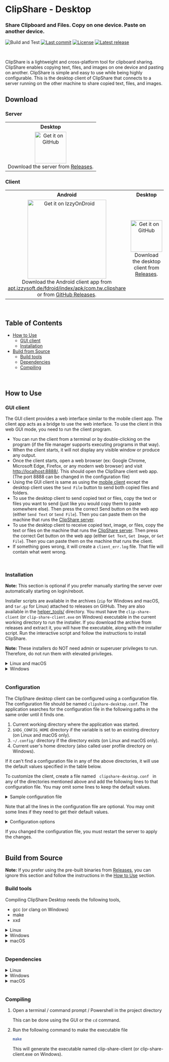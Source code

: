 # ClipShare - Desktop
### Share Clipboard and Files. Copy on one device. Paste on another device.

![Build and Test](https://github.com/thevindu-w/clip_share_desktop/actions/workflows/build-test.yml/badge.svg?branch=master)
[![Last commit](https://img.shields.io/github/last-commit/thevindu-w/clip_share_desktop.svg?color=yellow)](https://github.com/thevindu-w/clip_share_desktop/commits/master)
[![License](https://img.shields.io/github/license/thevindu-w/clip_share_desktop.svg?color=blue)](https://www.gnu.org/licenses/gpl-3.0.en.html#license-text)
[![Latest release](https://img.shields.io/github/v/release/thevindu-w/clip_share_desktop?color=teal)](https://github.com/thevindu-w/clip_share_desktop/releases)

<br>

ClipShare is a lightweight and cross-platform tool for clipboard sharing. ClipShare enables copying text, files, and images on one device and pasting on another. ClipShare is simple and easy to use while being highly configurable. This is the desktop client of ClipShare that connects to a server running on the other machine to share copied text, files, and images.

## Download

### Server

<table>
<tr>
<th style="text-align:center">Desktop</th>
</tr>
<tr>
<td align="center">
<a href="https://github.com/thevindu-w/clip_share_server/releases"><img src="https://raw.githubusercontent.com/thevindu-w/clip_share_client/master/fastlane/metadata/android/en-US/images/icon.png" alt="Get it on GitHub" width="100"/></a><br>
Download the server from <a href="https://github.com/thevindu-w/clip_share_server/releases">Releases</a>.
</td>
</tr>
</table>

### Client

<table>
<tr>
<th style="text-align:center">Android</th>
<th style="text-align:center">Desktop</th>
</tr>
<tr>
<td align="center">
<a href="https://apt.izzysoft.de/fdroid/index/apk/com.tw.clipshare"><img src="https://gitlab.com/IzzyOnDroid/repo/-/raw/master/assets/IzzyOnDroid.png" alt="Get it on IzzyOnDroid" width="250"/></a><br>
Download the Android client app from <a href="https://apt.izzysoft.de/fdroid/index/apk/com.tw.clipshare">apt.izzysoft.de/fdroid/index/apk/com.tw.clipshare</a><br>
or from <a href="https://github.com/thevindu-w/clip_share_client/releases">GitHub Releases</a>.
</td>
<td align="center">
<a href="https://github.com/thevindu-w/clip_share_desktop/releases"><img src="https://raw.githubusercontent.com/thevindu-w/clip_share_client/master/fastlane/metadata/android/en-US/images/icon.png" alt="Get it on GitHub" width="100"/></a><br>
Download the desktop client from <a href="https://github.com/thevindu-w/clip_share_desktop/releases">Releases</a>.
</td>
</tr>
</table>

<br>

## Table of Contents

- [How to Use](#how-to-use)
  - [GUI client](#gui-client)
  - [Installation](#installation)
- [Build from Source](#build-from-source)
  - [Build tools](#build-tools)
  - [Dependencies](#dependencies)
  - [Compiling](#compiling)

<br>

## How to Use

### GUI client

The GUI client provides a web interface similar to the mobile client app. The client app acts as a bridge to use the web interface. To use the client in this web GUI mode, you need to run the client program.
- You can run the client from a terminal or by double-clicking on the program (if the file manager supports executing programs in that way).
- When the client starts, it will not display any visible window or produce any output.
- Once the client starts, open a web browser (ex: Google Chrome, Microsoft Edge, Firefox, or any modern web browser) and visit [http://localhost:8888/](http://localhost:8888/). This should open the ClipShare client web app. (The port 8888 can be changed in the configuration file)
- Using the GUI client is same as using the [mobile client](https://github.com/thevindu-w/clip_share_client#how-to-use) except the desktop client uses the `Send File` button to send both copied files and folders.
- To use the desktop client to send copied text or files, copy the text or files you want to send (just like you would copy them to paste somewhere else). Then press the correct Send button on the web app (either `Send Text` or `Send File`). Then you can paste them on the machine that runs the [ClipShare server](https://github.com/thevindu-w/clip_share_server).
- To use the desktop client to receive copied text, image, or files, copy the text or files on the machine that runs the [ClipShare server](https://github.com/thevindu-w/clip_share_server). Then press the correct Get button on the web app (either `Get Text`, `Get Image`, or `Get File`). Then you can paste them on the machine that runs the client.
- If something goes wrong, it will create a `client_err.log` file. That file will contain what went wrong.

<br>

### Installation

**Note:** This section is optional if you prefer manually starting the server over automatically starting on login/reboot.

Installer scripts are available in the archives (`zip` for Windows and macOS, and `tar.gz` for Linux) attached to releases on GitHub. They are also available in the [helper_tools/](https://github.com/thevindu-w/clip_share_desktop/tree/master/helper_tools) directory. You must have the `clip-share-client` (or `clip-share-client.exe` on Windows) executable in the current working directory to run the installer. If you download the archive from releases and extract it, you will have the executable, along with the installer script. Run the interactive script and follow the instructions to install ClipShare.

**Note:** These installers do NOT need admin or superuser privileges to run. Therefore, do not run them with elevated privileges.

<details>
  <summary>Linux and macOS</summary>

1. Open a terminal in the directory where the `clip-share-client` executable is available (the executable name may have suffixes like `_GLIBC*` on Linux or `arm64` or `x86_64` on macOS).
1. Run the install script as shown below, and follow the instructions of it.
```bash
# on Linux
chmod +x install-linux.sh
./install-linux.sh
```
```bash
# on macOS
chmod +x install-mac.sh
./install-mac.sh
```
</details>

<details>
  <summary>Windows</summary>

1. Place the `install-windows.bat` file and the `clip-share-client.exe` executable in the same folder. (the executable name may have suffixes)
1. Double-click on the `install-windows.bat` installer script to run it. It will open a Command Prompt window. Follow the instructions on it to install ClipShare. (If double-clicking did not run the installer, right-click on it and select Run)
</details>

<br>

### Configuration

The ClipShare desktop client can be configured using a configuration file. The configuration file should be named `clipshare-desktop.conf`.
The application searches for the configuration file in the following paths in the same order until it finds one.
1. Current working directory where the application was started.
1. `$XDG_CONFIG_HOME` directory if the variable is set to an existing directory (on Linux and macOS only).
1. `~/.config/` directory if the directory exists (on Linux and macOS only).
1. Current user's home directory (also called user profile directory on Windows).

If it can't find a configuration file in any of the above directories, it will use the default values specified in the table below.

To customize the client, create a file named &nbsp; `clipshare-desktop.conf` &nbsp; in any of the directories mentioned above and add the following lines to that configuration file. You may omit some lines to keep the default values.
<details>
  <summary>Sample configuration file</summary>

```properties
app_port=4337
web_port=8888

working_dir=./path/to/work_dir
bind_address=127.0.0.1
max_text_length=4194304
max_file_size=68719476736
min_proto_version=1
max_proto_version=3
auto_send_text=false

# Windows and macOS only
tray_icon=true
```
</details>

Note that all the lines in the configuration file are optional. You may omit some lines if they need to get their default values.
<br>
<details>
  <summary>Configuration options</summary>

| Property | Description | Accepted values | Default |
|  :----:  | :--------   | :------------   |  :---:  |
| `app_port` | The TCP port on which the server listens for unencrypted TCP connections. (Refer to the corresponding configuration value of the server) | TCP port number used for the server (1 - 65535) | `4337` |
| `web_port` | The TCP port on which the application listens for connections from the web browser. This setting is used only for the GUI client. (Values below 1024 may require superuser/admin privileges) | Any valid, unused TCP port number (1 - 65535) | `8888` |
| `working_dir` | The working directory where the application should run. All the files and images, that are fetched from the server, will be saved in this directory. It will follow symlinks if this is a path to a symlink. The user running this application should have write access to the directory | Absolute or relative path to an existing directory | `.` (i.e. Current directory) |
| `bind_address` | The address of the interface to which the application should bind when listening for connections from the web browser in the GUI mode. It will listen on all interfaces if this is set to `0.0.0.0`. (Usually, this should have the loopback address `127.0.0.1` except for some rare cases) | IP address of an interface or wildcard address. IPv4 dot-decimal notation (ex: `192.168.37.5`) or `0.0.0.0` | `127.0.0.1` |
| `max_text_length` | The maximum length of text that can be transferred. This is the number of bytes of the text encoded in UTF-8. | Any integer between 1 and 4294967295 (nearly 4 GiB) inclusive. Suffixes K, M, and G (case insensitive) denote x10<sup>3</sup>, x10<sup>6</sup>, and x10<sup>9</sup>, respectively. | 4194304 (i.e. 4 MiB) |
| `max_file_size` | The maximum size of a single file in bytes that can be transferred. | Any integer between 1 and 9223372036854775807 (nearly 8 EiB) inclusive. Suffixes K, M, G, and T (case insensitive) denote x10<sup>3</sup>, x10<sup>6</sup>, x10<sup>9</sup>, and x10<sup>12</sup>, respectively. | 68719476736 (i.e. 64 GiB) |
| `min_proto_version` | The minimum protocol version the client should accept from a server after negotiation. | Any protocol version number greater than or equal to the minimum protocol version the client has implemented. (ex: `1`) | The minimum protocol version the client has implemented |
| `max_proto_version` | The maximum protocol version the client should accept from a server after negotiation. | Any protocol version number less than or equal to the maximum protocol version the client has implemented. (ex: `3`) | The maximum protocol version the client has implemented |
| `auto_send_text` | Whether the application should auto-send the text when copied. The values `true` or `1` will enable auto-sending copied text, while `false` or `0` will disable the feature. | `true`, `false`, `1`, `0` (Case insensitive) | `false` |
| `tray_icon` | Whether the application should display a system tray icon when running in GUI mode. This option is available only on Windows and macOS. The values `true` or `1` will display the icon, while `false` or `0` will prevent displaying the icon. | `true`, `false`, `1`, `0` (Case insensitive) | `true` |

<br>
<br>

</details>

If you changed the configuration file, you must restart the server to apply the changes.
<br>
<br>

## Build from Source

**Note:** If you prefer using the pre-built binaries from [Releases](https://github.com/thevindu-w/clip_share_desktop/releases), you can ignore this section and follow the instructions in the [How to Use](#how-to-use) section.

### Build tools

  Compiling ClipShare Desktop needs the following tools,

* gcc (or clang on Windows)
* make
* xxd

<details>
  <summary>Linux</summary>

  On Linux, these tools can be installed with the following command:

* On Debian-based or Ubuntu-based distros,
  ```bash
  sudo apt-get install gcc make xxd
  ```

* On Redhat-based or Fedora-based distros,
  ```bash
  sudo yum install gcc make xxd
  ```

* On Arch-based distros,
  ```bash
  sudo pacman -S gcc make tinyxxd
  ```
</details>

<details>
  <summary>Windows</summary>

  On Windows, these tools can be installed with [MSYS2](https://www.msys2.org/) using pacman with the following command:
  ```bash
  pacman -S mingw-w64-clang-x86_64-clang make vim
  ```
</details>

<details>
  <summary>macOS</summary>

  On macOS, these tools are installed with Xcode Command Line Tools.
</details>

<br>

### Dependencies

<details>
  <summary>Linux</summary>

  The following development libraries are required.

* libc
* libx11
* libxmu
* libunistring
* libmicrohttpd

  They can be installed with the following command:

* On Debian-based or Ubuntu-based distros,
  ```bash
  sudo apt-get install libc6-dev libx11-dev libxmu-dev libxfixes-dev libunistring-dev libmicrohttpd-dev
  ```

* On Redhat-based or Fedora-based distros,
  ```bash
  sudo yum install glibc-devel libX11-devel libXmu-devel libXfixes-devel libunistring-devel libmicrohttpd-devel
  ```

* On Arch-based distros,
  ```bash
  sudo pacman -S libx11 libxmu libxfixes libunistring libmicrohttpd
  ```

  glibc should already be available on Arch distros. But you may need to upgrade it with the following command. (You need to do this only if the build fails)

  ```bash
  sudo pacman -S glibc
  ```

</details>

<details>
  <summary>Windows</summary>

  The following development libraries are required.

* [libmicrohttpd](https://ftpmirror.gnu.org/libmicrohttpd/)
* [libunistring](https://packages.msys2.org/package/mingw-w64-clang-x86_64-libunistring?repo=clang64)

In an [MSYS2](https://www.msys2.org/) environment, these libraries can be installed using pacman with the following command:
```bash
pacman -S mingw-w64-clang-x86_64-libunistring
```

However, installing libmicrohttpd from GNU is recommended. You can download the library from [ftpmirror.gnu.org/libmicrohttpd/libmicrohttpd-latest-w32-bin.zip](https://ftpmirror.gnu.org/libmicrohttpd/libmicrohttpd-latest-w32-bin.zip) and extract the files in it to the correct include and library directories in the MSYS2 environment. Alternatively, you may extract the library to a separate directory and set the `CPATH` and `LIBRARY_PATH` environment variables to the include and link-library paths, respectively.
</details>

<details>
  <summary>macOS</summary>

The following development libraries are required.

* [libmicrohttpd](https://ftpmirror.gnu.org/libmicrohttpd/)
* [libunistring](https://formulae.brew.sh/formula/libunistring)

These libraries can be installed using [Homebrew](https://brew.sh) with the following command:
```bash
brew install libunistring
```

However, installing libmicrohttpd from GNU source is recommended. You can download the library source from [ftpmirror.gnu.org/libmicrohttpd/libmicrohttpd-latest.tar.gz](https://ftpmirror.gnu.org/libmicrohttpd/libmicrohttpd-latest.tar.gz) and compile it with the following commands.
```bash
tar -xzf libmicrohttpd-latest.tar.gz
cd libmicrohttpd*
LIBMICROHTTPD_PATH=~/libmicrohttpd # This is where the compiled library and header files are installed. Change the path as neccessary
mkdir -p "$LIBMICROHTTPD_PATH"
./configure --without-gnutls --prefix="$LIBMICROHTTPD_PATH"
make -j4
make install # If you selected a system path above for LIBMICROHTTPD_PATH, this command may need sudo
```

Then, set the `CPATH` and `LIBRARY_PATH` environment variables, respectively, to the include and link-library paths in the directory where libmicrohttpd is installed (value of `LIBMICROHTTPD_PATH` in above commands). Delete the dylib file in the libmicrohttpd installation if you want to static link libmicrohttpd.
</details>

<br>

### Compiling

1. Open a terminal / command prompt / Powershell in the project directory

    This can be done using the GUI or the `cd` command.

1. Run the following command to make the executable file

    ```bash
    make
    ```
    This will generate the executable named clip-share-client (or clip-share-client.exe on Windows).
